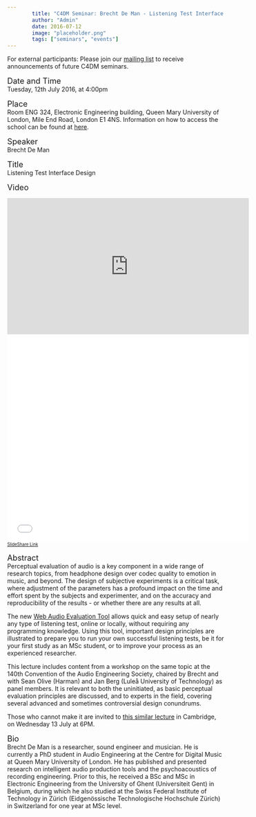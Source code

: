 ```yaml
---
        title: "C4DM Seminar: Brecht De Man - Listening Test Interface Design"
        author: "Admin"
        date: 2016-07-12
        image: "placeholder.png"
        tags: ["seminars", "events"]
---
```


<p>For external participants: Please join our <a href="/seminars.html">mailing list</a> to receive announcements of future C4DM seminars.</p>


<span style="font-size: 130%;">Date and Time</span></br>
Tuesday, 12th July 2016, at 4:00pm

<span style="font-size: 130%;">Place</span></br>
Room ENG 324, Electronic Engineering building, Queen Mary University of London, Mile End Road, London E1 4NS. Information on how to access the school can be found at <a href="http://www.eecs.qmul.ac.uk/contact-us/">here</a>.

<span style="font-size: 130%;">Speaker</span></br>
Brecht De Man

<span style="font-size: 130%;">Title</span></br>
Listening Test Interface Design

<span style="font-size: 130%;">Video</span></br>
<iframe width="560" height="315" src="https://www.youtube.com/embed/UnbSl1CVKm0?rel=0" frameborder="0" allowfullscreen></iframe>
<iframe src="//www.slideshare.net/slideshow/embed_code/key/AT0bRMAuVQMudI" width="560" height="480" frameborder="0" allowfullscreen> </iframe>
<a style="font-size: 70%;" href="http://www.slideshare.net/sebastianewert/c4dm-seminar-20160712-brecht-de-man">SlideShare Link</a>

<span style="font-size: 130%;">Abstract</span></br>
Perceptual evaluation of audio is a key component in a wide range of research topics, from headphone design over codec quality to emotion in music, and beyond. The design of subjective experiments is a critical task, where adjustment of the parameters has a profound impact on the time and effort spent by the subjects and experimenter, and on the accuracy and reproducibility of the results - or whether there are any results at all. 

The new <a href="https://github.com/BrechtDeMan/WebAudioEvaluationTool">Web Audio Evaluation Tool</a> allows quick and easy setup of nearly any type of listening test, online or locally, without requiring any programming knowledge. Using this tool, important design principles are illustrated to prepare you to run your own successful listening tests, be it for your first study as an MSc student, or to improve your process as an experienced researcher. 

This lecture includes content from a workshop on the same topic at the 140th Convention of the Audio Engineering Society, chaired by Brecht and with Sean Olive (Harman) and Jan Berg (Luleå University of Technology) as panel members. It is relevant to both the uninitiated, as basic perceptual evaluation principles are discussed, and to experts in the field, covering several advanced and sometimes controversial design conundrums. 

Those who cannot make it are invited to <a href="http://www.aes-uk.org/forthcoming-meetings/listening-test-interface-design/">this similar lecture</a> in Cambridge, on Wednesday 13 July at 6PM.

<span style="font-size: 130%;">Bio</span></br>
Brecht De Man is a researcher, sound engineer and musician. He is currently a PhD student in Audio Engineering at the Centre for Digital Music at Queen Mary University of London. He has published and presented research on intelligent audio production tools and the psychoacoustics of recording engineering. Prior to this, he received a BSc and MSc in Electronic Engineering from the University of Ghent (Universiteit Gent) in Belgium, during which he also studied at the Swiss Federal Institute of Technology in Zürich (Eidgenössische Technologische Hochschule Zürich) in Switzerland for one year at MSc level. 

